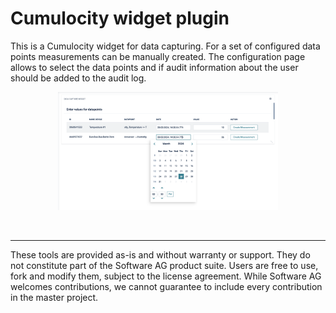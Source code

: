 # Cumulocity widget plugin

This is a Cumulocity widget for data capturing. For a set of configured data points measurements can be manually created.
The configuration page allows to select the data points and if audit information about the user should be added to the audit log.

<p align="center">
<img src="assets/widget-datacapture-pr.png"  style="width: 70%;" />
</p>
<br/>

----------
These tools are provided as-is and without warranty or support. They do not constitute part of the Software AG product suite. Users are free to use, fork and modify them, subject to the license agreement. While Software AG welcomes contributions, we cannot guarantee to include every contribution in the master project.
